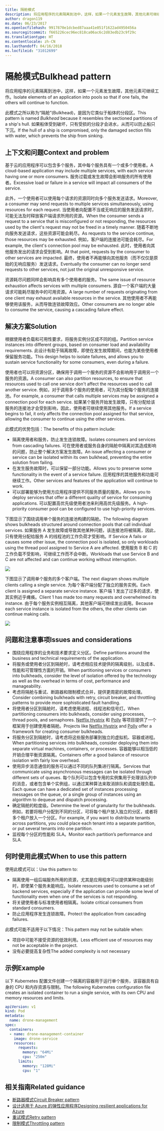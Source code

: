 ```yaml
---
title: 隔舱模式
description: 将应用程序的元素隔离到池中，这样，如果一个元素发生故障，其他元素可继续工作
author: dragon119
ms.date: 06/23/2017
ms.openlocfilehash: 9917870e1dcbed87aaa41e051f1622ad4950456a
ms.sourcegitcommit: f665226cec96ec818ca06ac6c2d83edb23c9f29c
ms.translationtype: HT
ms.contentlocale: zh-CN
ms.lasthandoff: 04/16/2018
ms.locfileid: "31012699"
---
```

# <a name="bulkhead-pattern"></a><span data-ttu-id="9a066-103">隔舱模式</span><span class="sxs-lookup"><span data-stu-id="9a066-103">Bulkhead pattern</span></span>

<span data-ttu-id="9a066-104">将应用程序的元素隔离到池中，这样，如果一个元素发生故障，其他元素可继续工作。</span><span class="sxs-lookup"><span data-stu-id="9a066-104">Isolate elements of an application into pools so that if one fails, the others will continue to function.</span></span>

<span data-ttu-id="9a066-105">此模式之所以称为“隔舱”(Bulkhead)，是因为它类似于船体的分段区。</span><span class="sxs-lookup"><span data-stu-id="9a066-105">This pattern is named *Bulkhead* because it resembles the sectioned partitions of a ship's hull.</span></span> <span data-ttu-id="9a066-106">如果船体受到破坏，只有受损的分段才会进水，从而可以防止船只下沉。</span><span class="sxs-lookup"><span data-stu-id="9a066-106">If the hull of a ship is compromised, only the damaged section fills with water, which prevents the ship from sinking.</span></span> 

## <a name="context-and-problem"></a><span data-ttu-id="9a066-107">上下文和问题</span><span class="sxs-lookup"><span data-stu-id="9a066-107">Context and problem</span></span>

<span data-ttu-id="9a066-108">基于云的应用程序可以包含多个服务，其中每个服务具有一个或多个使用者。</span><span class="sxs-lookup"><span data-stu-id="9a066-108">A cloud-based application may include multiple services, with each service having one or more consumers.</span></span> <span data-ttu-id="9a066-109">服务过载或发生故障会影响服务的所有使用者。</span><span class="sxs-lookup"><span data-stu-id="9a066-109">Excessive load or failure in a service will impact all consumers of the service.</span></span>

<span data-ttu-id="9a066-110">此外，一个使用者可以使用每个请求的资源同时向多个服务发送请求。</span><span class="sxs-lookup"><span data-stu-id="9a066-110">Moreover, a consumer may send requests to multiple services simultaneously, using resources for each request.</span></span> <span data-ttu-id="9a066-111">当使用者向配置不当或无响应的服务发送请求时，可能无法及时释放客户端请求所用的资源。</span><span class="sxs-lookup"><span data-stu-id="9a066-111">When the consumer sends a request to a service that is misconfigured or not responding, the resources used by the client's request may not be freed in a timely manner.</span></span> <span data-ttu-id="9a066-112">随着不断地向服务发送请求，这些资源可能会耗尽。</span><span class="sxs-lookup"><span data-stu-id="9a066-112">As requests to the service continue, those resources may be exhausted.</span></span> <span data-ttu-id="9a066-113">例如，客户端的连接池可能会耗尽。</span><span class="sxs-lookup"><span data-stu-id="9a066-113">For example, the client's connection pool may be exhausted.</span></span> <span data-ttu-id="9a066-114">此时，使用者向其他服务发出的请求会受到影响。</span><span class="sxs-lookup"><span data-stu-id="9a066-114">At that point, requests by the consumer to other services are impacted.</span></span> <span data-ttu-id="9a066-115">最终，使用者不再能够向其他服务（而不仅仅是原始的无响应服务）发送请求。</span><span class="sxs-lookup"><span data-stu-id="9a066-115">Eventually the consumer can no longer send requests to other services, not just the original unresponsive service.</span></span>

<span data-ttu-id="9a066-116">资源耗尽问题同样会影响具有多个使用者的服务。</span><span class="sxs-lookup"><span data-stu-id="9a066-116">The same issue of resource exhaustion affects services with multiple consumers.</span></span> <span data-ttu-id="9a066-117">源自一个客户端的大量请求可能耗尽服务中的可用资源。</span><span class="sxs-lookup"><span data-stu-id="9a066-117">A large number of requests originating from one client may exhaust available resources in the service.</span></span> <span data-ttu-id="9a066-118">其他使用者不再能够使用该服务，从而导致连锁故障效应。</span><span class="sxs-lookup"><span data-stu-id="9a066-118">Other consumers are no longer able to consume the service, causing a cascading failure effect.</span></span>

## <a name="solution"></a><span data-ttu-id="9a066-119">解决方案</span><span class="sxs-lookup"><span data-stu-id="9a066-119">Solution</span></span>

<span data-ttu-id="9a066-120">根据使用者负载和可用性要求，将服务实例分区成不同的组。</span><span class="sxs-lookup"><span data-stu-id="9a066-120">Partition service instances into different groups, based on consumer load and availability requirements.</span></span> <span data-ttu-id="9a066-121">此设计有助于隔离故障，即使在发生故障期间，也能为某些使用者保留服务功能。</span><span class="sxs-lookup"><span data-stu-id="9a066-121">This design helps to isolate failures, and allows you to sustain service functionality for some consumers, even during a failure.</span></span>

<span data-ttu-id="9a066-122">使用者也可以将资源分区，确保用于调用一个服务的资源不会影响用于调用另一个服务的资源。</span><span class="sxs-lookup"><span data-stu-id="9a066-122">A consumer can also partition resources, to ensure that resources used to call one service don't affect the resources used to call another service.</span></span> <span data-ttu-id="9a066-123">例如，对于调用多个服务的使用者，可为其分配每个服务的连接池。</span><span class="sxs-lookup"><span data-stu-id="9a066-123">For example, a consumer that calls multiple services may be assigned a connection pool for each service.</span></span> <span data-ttu-id="9a066-124">如果某个服务开始发生故障，只有分配给该服务的连接池才会受到影响，因此，使用者可继续使用其他服务。</span><span class="sxs-lookup"><span data-stu-id="9a066-124">If a service begins to fail, it only affects the connection pool assigned for that service, allowing the consumer to continue using the other services.</span></span>

<span data-ttu-id="9a066-125">此模式的优势包括：</span><span class="sxs-lookup"><span data-stu-id="9a066-125">The benefits of this pattern include:</span></span>

- <span data-ttu-id="9a066-126">隔离使用者和服务，防止发生连锁故障。</span><span class="sxs-lookup"><span data-stu-id="9a066-126">Isolates consumers and services from cascading failures.</span></span> <span data-ttu-id="9a066-127">可在使用者或服务自身的隔舱中隔离对其造成影响的问题，防止整个解决方案发生故障。</span><span class="sxs-lookup"><span data-stu-id="9a066-127">An issue affecting a consumer or service can be isolated within its own bulkhead, preventing the entire solution from failing.</span></span>
- <span data-ttu-id="9a066-128">在发生服务故障时，可以保留一部分功能。</span><span class="sxs-lookup"><span data-stu-id="9a066-128">Allows you to preserve some functionality in the event of a service failure.</span></span> <span data-ttu-id="9a066-129">应用程序的其他服务和功能可继续工作。</span><span class="sxs-lookup"><span data-stu-id="9a066-129">Other services and features of the application will continue to work.</span></span>
- <span data-ttu-id="9a066-130">可以部署能够为使用方应用程序提供不同服务质量的服务。</span><span class="sxs-lookup"><span data-stu-id="9a066-130">Allows you to deploy services that offer a different quality of service for consuming applications.</span></span> <span data-ttu-id="9a066-131">可以配置高优先级使用者池来利用高优先级服务。</span><span class="sxs-lookup"><span data-stu-id="9a066-131">A high-priority consumer pool can be configured to use high-priority services.</span></span> 

<span data-ttu-id="9a066-132">下图显示了围绕调用单个服务的连接池构建的隔舱。</span><span class="sxs-lookup"><span data-stu-id="9a066-132">The following diagram shows bulkheads structured around connection pools that call individual services.</span></span> <span data-ttu-id="9a066-133">如果服务 A 发生故障或导致其他某种问题，该连接池将被隔离，因此，只有使用分配给服务 A 的线程池的工作负荷才受影响。</span><span class="sxs-lookup"><span data-stu-id="9a066-133">If Service A fails or causes some other issue, the connection pool is isolated, so only workloads using the thread pool assigned to Service A are affected.</span></span> <span data-ttu-id="9a066-134">使用服务 B 和 C 的工作负载不受影响，可继续工作而不会中断。</span><span class="sxs-lookup"><span data-stu-id="9a066-134">Workloads that use Service B and C are not affected and can continue working without interruption.</span></span>

![](./_images/bulkhead-1.png) 

<span data-ttu-id="9a066-135">下图显示了调用单个服务的多个客户端。</span><span class="sxs-lookup"><span data-stu-id="9a066-135">The next diagram shows multiple clients calling a single service.</span></span> <span data-ttu-id="9a066-136">为每个客户端分配了独立的服务实例。</span><span class="sxs-lookup"><span data-stu-id="9a066-136">Each client is assigned a separate service instance.</span></span> <span data-ttu-id="9a066-137">客户端 1 发出了过多的请求，使其实例近乎瘫痪。</span><span class="sxs-lookup"><span data-stu-id="9a066-137">Client 1 has made too many requests and overwhelmed its instance.</span></span> <span data-ttu-id="9a066-138">由于每个服务实例相互隔离，其他客户端可继续发出调用。</span><span class="sxs-lookup"><span data-stu-id="9a066-138">Because each service instance is isolated from the others, the other clients can continue making calls.</span></span>

![](./_images/bulkhead-2.png)
     
## <a name="issues-and-considerations"></a><span data-ttu-id="9a066-139">问题和注意事项</span><span class="sxs-lookup"><span data-stu-id="9a066-139">Issues and considerations</span></span>

- <span data-ttu-id="9a066-140">围绕应用程序的业务和技术要求定义分区。</span><span class="sxs-lookup"><span data-stu-id="9a066-140">Define partitions around the business and technical requirements of the application.</span></span>
- <span data-ttu-id="9a066-141">将服务或使用者分区到隔舱时，请考虑相应技术提供的隔离级别，以及成本、性能和可管理性方面的开销。</span><span class="sxs-lookup"><span data-stu-id="9a066-141">When partitioning services or consumers into bulkheads, consider the level of isolation offered by the technology as well as the overhead in terms of cost, performance and manageability.</span></span>
- <span data-ttu-id="9a066-142">考虑将隔舱与重试、断路器和限制模式合并，提供更周密的故障处理。</span><span class="sxs-lookup"><span data-stu-id="9a066-142">Consider combining bulkheads with retry, circuit breaker, and throttling patterns to provide more sophisticated fault handling.</span></span>
- <span data-ttu-id="9a066-143">将使用者分区到隔舱时，请考虑使用进程、线程池和信号灯。</span><span class="sxs-lookup"><span data-stu-id="9a066-143">When partitioning consumers into bulkheads, consider using processes, thread pools, and semaphores.</span></span> <span data-ttu-id="9a066-144">[Netflix Hystrix][hystrix] 和 [Polly][polly] 等项目提供了一个框架用于创建使用者隔舱。</span><span class="sxs-lookup"><span data-stu-id="9a066-144">Projects like [Netflix Hystrix][hystrix] and [Polly][polly] offer a framework for creating consumer bulkheads.</span></span>
- <span data-ttu-id="9a066-145">将服务分区到隔舱时，请考虑将这些服务部署到独立的虚拟机、容器或进程。</span><span class="sxs-lookup"><span data-stu-id="9a066-145">When partitioning services into bulkheads, consider deploying them into separate virtual machines, containers, or processes.</span></span> <span data-ttu-id="9a066-146">容器能够以相当低的开销合理平衡资源隔离。</span><span class="sxs-lookup"><span data-stu-id="9a066-146">Containers offer a good balance of resource isolation with fairly low overhead.</span></span>
- <span data-ttu-id="9a066-147">使用异步消息通信的服务可以通过不同的队列集进行隔离。</span><span class="sxs-lookup"><span data-stu-id="9a066-147">Services that communicate using asynchronous messages can be isolated through different sets of queues.</span></span> <span data-ttu-id="9a066-148">每个队列可以包含专用的实例集用于处理该队列中的消息，或者包含单个实例组，以通过某种算法来取消排队和调度处理负载。</span><span class="sxs-lookup"><span data-stu-id="9a066-148">Each queue can have a dedicated set of instances processing messages on the queue, or a single group of instances using an algorithm to dequeue and dispatch processing.</span></span>
- <span data-ttu-id="9a066-149">确定隔舱的粒度级。</span><span class="sxs-lookup"><span data-stu-id="9a066-149">Determine the level of granularity for the bulkheads.</span></span> <span data-ttu-id="9a066-150">例如，若要将租户分配到不同的分区，可将每个租户放入独立的分区，或者将多个租户放入一个分区。</span><span class="sxs-lookup"><span data-stu-id="9a066-150">For example, if you want to distribute tenants across partitions, you could place each tenant into a separate partition, or put several tenants into one partition.</span></span>
- <span data-ttu-id="9a066-151">监视每个分区的性能和 SLA。</span><span class="sxs-lookup"><span data-stu-id="9a066-151">Monitor each partition’s performance and SLA.</span></span>

## <a name="when-to-use-this-pattern"></a><span data-ttu-id="9a066-152">何时使用此模式</span><span class="sxs-lookup"><span data-stu-id="9a066-152">When to use this pattern</span></span>

<span data-ttu-id="9a066-153">使用此模式可以：</span><span class="sxs-lookup"><span data-stu-id="9a066-153">Use this pattern to:</span></span>

- <span data-ttu-id="9a066-154">隔离使用一组后端服务所用的资源，尤其是应用程序可以提供某种功能级别时，即使某个服务未能响应。</span><span class="sxs-lookup"><span data-stu-id="9a066-154">Isolate resources used to consume a set of backend services, especially if the application can provide some level of functionality even when one of the services is not responding.</span></span>
- <span data-ttu-id="9a066-155">将关键使用者与标准使用者相隔离。</span><span class="sxs-lookup"><span data-stu-id="9a066-155">Isolate critical consumers from standard consumers.</span></span>
- <span data-ttu-id="9a066-156">防止应用程序发生连锁故障。</span><span class="sxs-lookup"><span data-stu-id="9a066-156">Protect the application from cascading failures.</span></span>

<span data-ttu-id="9a066-157">此模式可能不适用于以下情况：</span><span class="sxs-lookup"><span data-stu-id="9a066-157">This pattern may not be suitable when:</span></span>

- <span data-ttu-id="9a066-158">项目中可能不接受资源的低效利用。</span><span class="sxs-lookup"><span data-stu-id="9a066-158">Less efficient use of resources may not be acceptable in the project.</span></span>
- <span data-ttu-id="9a066-159">没有必要提高复杂性</span><span class="sxs-lookup"><span data-stu-id="9a066-159">The added complexity is not necessary</span></span>

## <a name="example"></a><span data-ttu-id="9a066-160">示例</span><span class="sxs-lookup"><span data-stu-id="9a066-160">Example</span></span>

<span data-ttu-id="9a066-161">以下 Kubernetes 配置文件创建一个隔离的容器用于运行单个服务，该容器具有自身的 CPU 和内存资源与限制。</span><span class="sxs-lookup"><span data-stu-id="9a066-161">The following Kubernetes configuration file creates an isolated container to run a single service, with its own CPU and memory resources and limits.</span></span>

```yml
apiVersion: v1
kind: Pod
metadata:
  name: drone-management
spec:
  containers:
  - name: drone-management-container
    image: drone-service
    resources:
      requests:
        memory: "64Mi"
        cpu: "250m"
      limits:
        memory: "128Mi"
        cpu: "1"
```

## <a name="related-guidance"></a><span data-ttu-id="9a066-162">相关指南</span><span class="sxs-lookup"><span data-stu-id="9a066-162">Related guidance</span></span>

- [<span data-ttu-id="9a066-163">断路器模式</span><span class="sxs-lookup"><span data-stu-id="9a066-163">Circuit Breaker pattern</span></span>](./circuit-breaker.md)
- [<span data-ttu-id="9a066-164">设计适用于 Azure 的弹性应用程序</span><span class="sxs-lookup"><span data-stu-id="9a066-164">Designing resilient applications for Azure</span></span>](../resiliency/index.md)
- [<span data-ttu-id="9a066-165">重试模式</span><span class="sxs-lookup"><span data-stu-id="9a066-165">Retry pattern</span></span>](./retry.md)
- [<span data-ttu-id="9a066-166">限制模式</span><span class="sxs-lookup"><span data-stu-id="9a066-166">Throttling pattern</span></span>](./throttling.md)


<!-- links -->

[hystrix]: https://github.com/Netflix/Hystrix
[polly]: https://github.com/App-vNext/Polly
